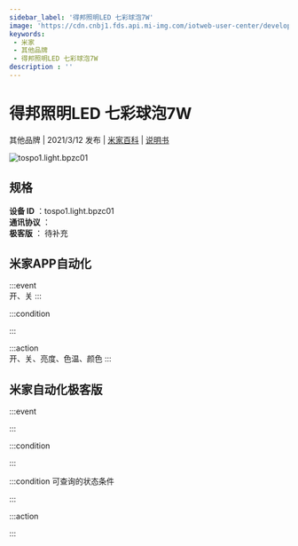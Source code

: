 ```yaml
---
sidebar_label: '得邦照明LED 七彩球泡7W'
image: 'https://cdn.cnbj1.fds.api.mi-img.com/iotweb-user-center/developer_1679047770757ghV0V9CF.png?GalaxyAccessKeyId=AKVGLQWBOVIRQ3XLEW&Expires=9223372036854775807&Signature=9FQsI73FcNU5+oQauDPQ/akUHMM='
keywords: 
 - 米家
 - 其他品牌
 - 得邦照明LED 七彩球泡7W
description : ''
---
```

# 得邦照明LED 七彩球泡7W

其他品牌 | 2021/3/12 发布 | [米家百科](https://home.mi.com/webapp/content/baike/product/index.html?model=tospo1.light.bpzc01) | [说明书](https://home.mi.com/views/introduction.html?model=tospo1.light.bpzc01&region=cn)

![tospo1.light.bpzc01](https://cdn.cnbj1.fds.api.mi-img.com/iotweb-user-center/developer_1679047770757ghV0V9CF.png?GalaxyAccessKeyId=AKVGLQWBOVIRQ3XLEW&Expires=9223372036854775807&Signature=9FQsI73FcNU5+oQauDPQ/akUHMM=)

## 规格  
> 
**设备 ID** ：tospo1.light.bpzc01  
**通讯协议** ：  
**极客版**  ： 待补充 


## 米家APP自动化  

:::event  
开、关
:::

:::condition  

:::

:::action   
开、关、亮度、色温、颜色
:::

## 米家自动化极客版  

:::event  

:::

:::condition  

:::

:::condition 可查询的状态条件  

:::

:::action  

:::

        
